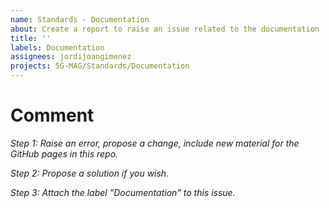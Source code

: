 ```yaml
---
name: Standards - Documentation
about: Create a report to raise an issue related to the documentation
title: ''
labels: Documentation
assignees: jordijoangimenez
projects: 5G-MAG/Standards/Documentation
---
```


# Comment
_Step 1: Raise an error, propose a change, include new material for the GitHub pages in this repo._

_Step 2: Propose a solution if you wish._

_Step 3: Attach the label "Documentation" to this issue._
